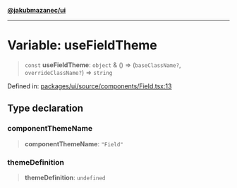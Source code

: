 [**@jakubmazanec/ui**](../README.md)

---

# Variable: useFieldTheme

> `const` **useFieldTheme**: `object` & () => (`baseClassName?`, `overrideClassName?`) => `string`

Defined in:
[packages/ui/source/components/Field.tsx:13](https://github.com/jakubmazanec/tools/blob/c36a857a499e2c0c4f38fc4405cb987b357adf10/packages/ui/source/components/Field.tsx#L13)

## Type declaration

### componentThemeName

> **componentThemeName**: `"Field"`

### themeDefinition

> **themeDefinition**: `undefined`
